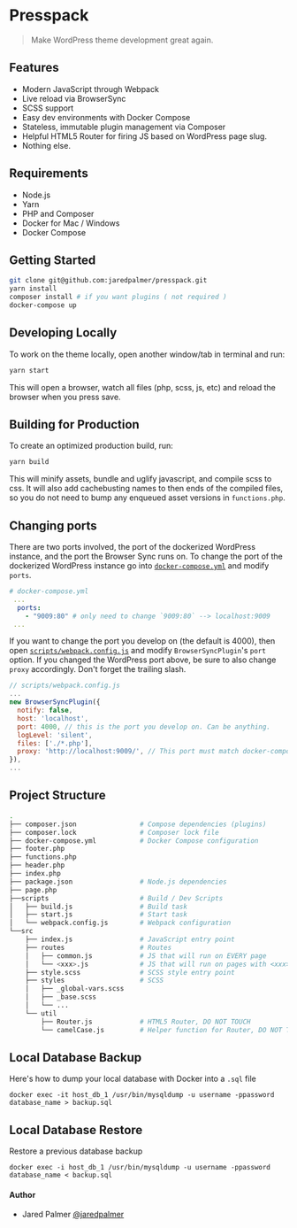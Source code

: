 # Presspack

> Make WordPress theme development great again.

## Features

- Modern JavaScript through Webpack
- Live reload via BrowserSync
- SCSS support
- Easy dev environments with Docker Compose
- Stateless, immutable plugin management via Composer
- Helpful HTML5 Router for firing JS based on WordPress page slug.
- Nothing else.

## Requirements

- Node.js
- Yarn
- PHP and Composer
- Docker for Mac / Windows
- Docker Compose

## Getting Started
```bash
git clone git@github.com:jaredpalmer/presspack.git
yarn install
composer install # if you want plugins ( not required )
docker-compose up 
```

## Developing Locally
To work on the theme locally, open another window/tab in terminal and run:

```bash
yarn start
```

This will open a browser, watch all files (php, scss, js, etc) and reload the 
browser when you press save. 

## Building for Production
To create an optimized production build, run:

```bash
yarn build
```

This will minify assets, bundle and uglify javascript, and compile scss to css.
It will also add cachebusting names to then ends of the compiled files, so you
do not need to bump any enqueued asset versions in `functions.php`.


## Changing ports

There are two ports involved, the port of the dockerized WordPress instance, 
and the port the Browser Sync runs on. To change the port of the dockerized 
WordPress instance go into [`docker-compose.yml`](docker-compose.yml#L25) and 
modify `ports`. 

```yml
# docker-compose.yml
 ...
  ports:
    - "9009:80" # only need to change `9009:80` --> localhost:9009
 ...
```

If you want to change the port you develop on (the default is 4000), then open
[`scripts/webpack.config.js`](scripts/webpack.config.js#L119) and modify
`BrowserSyncPlugin`'s `port` option. If you changed the WordPress port above,
be sure to also change `proxy` accordingly. Don't forget the trailing slash.

```js
// scripts/webpack.config.js
...
new BrowserSyncPlugin({
  notify: false,
  host: 'localhost', 
  port: 4000, // this is the port you develop on. Can be anything.
  logLevel: 'silent',
  files: ['./*.php'],
  proxy: 'http://localhost:9009/', // This port must match docker-compose.yml
}),
...
```

## Project Structure

```bash
.
├── composer.json                # Compose dependencies (plugins)
├── composer.lock                # Composer lock file
├── docker-compose.yml           # Docker Compose configuration
├── footer.php
├── functions.php
├── header.php
├── index.php
├── package.json                 # Node.js dependencies
├── page.php  
├──scripts                       # Build / Dev Scripts
│   ├── build.js                 # Build task
│   ├── start.js                 # Start task
│   └── webpack.config.js        # Webpack configuration   
└──src
    ├── index.js                 # JavaScript entry point
    ├── routes                   # Routes
    │   ├── common.js            # JS that will run on EVERY page
    │   └── <xxx>.js             # JS that will run on pages with <xxx> slug 
    ├── style.scss               # SCSS style entry point
    ├── styles                   # SCSS
    │   ├── _global-vars.scss
    │   ├── _base.scss
    │   └── ...
    └── util
        ├── Router.js            # HTML5 Router, DO NOT TOUCH
        └── camelCase.js         # Helper function for Router, DO NOT TOUCH
```

## Local Database Backup

Here's how to dump your local database with Docker into a `.sql` file

```aidl
docker exec -it host_db_1 /usr/bin/mysqldump -u username -ppassword database_name > backup.sql
```

## Local Database Restore

Restore a previous database backup

```aidl
docker exec -i host_db_1 /usr/bin/mysqldump -u username -ppassword database_name < backup.sql
```

#### Author
- Jared Palmer [@jaredpalmer](https://twitter.com/jaredpalmer)
